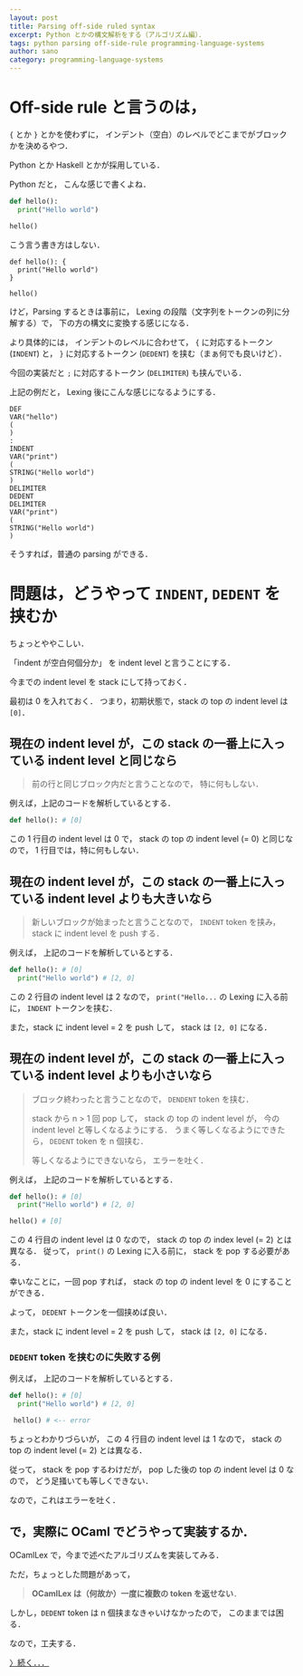 ```yaml
---
layout: post
title: Parsing off-side ruled syntax
excerpt: Python とかの構文解析をする（アルゴリズム編）．
tags: python parsing off-side-rule programming-language-systems
author: sano
category: programming-language-systems
---
```


# Off-side rule と言うのは，

`{` とか `}`
とかを使わずに，
インデント（空白）のレベルでどこまでがブロックかを決めるやつ．

Python とか Haskell とかが採用している．

Python だと，
こんな感じで書くよね．

```python
def hello():
  print("Hello world")

hello()
```

こう言う書き方はしない．

```
def hello(): {
  print("Hello world")
}

hello()
```

けど，Parsing するときは事前に，
Lexing の段階（文字列をトークンの列に分解する）で，
下の方の構文に変換する感じになる．

より具体的には，
インデントのレベルに合わせて，
`{` に対応するトークン (`INDENT`) と，
`}` に対応するトークン (`DEDENT`)
を挟む（まぁ何でも良いけど）．

今回の実装だと `;` に対応するトークン (`DELIMITER`) も挟んでいる．

上記の例だと，
Lexing 後にこんな感じになるようにする．

```
DEF
VAR("hello")
(
)
:
INDENT
VAR("print")
(
STRING("Hello world")
)
DELIMITER
DEDENT
DELIMITER
VAR("print")
(
STRING("Hello world")
)
```

そうすれば，普通の parsing ができる．

# 問題は，どうやって `INDENT`, `DEDENT` を挟むか

ちょっとややこしい．

「indent が空白何個分か」
を indent level と言うことにする．

今までの indent level を stack にして持っておく．

最初は 0 を入れておく．
つまり，初期状態で，stack の top の indent level は `[0]`．

## 現在の indent level が，この stack の一番上に入っている indent level と同じなら

> 前の行と同じブロック内だと言うことなので，
> 特に何もしない．

例えば，上記のコードを解析しているとする．

```python
def hello(): # [0]
```

この 1 行目の indent level は 0 で，
stack の top の indent level (= 0) と同じなので，
1 行目では，特に何もしない．

## 現在の indent level が，この stack の一番上に入っている indent level よりも大きいなら

> 新しいブロックが始まったと言うことなので，
> `INDENT` token を挟み，stack に indent level を push する．

例えば，
上記のコードを解析しているとする．

```python
def hello(): # [0]
  print("Hello world") # [2, 0]
```

この 2 行目の indent level は 2 なので，
`print("Hello...` の Lexing に入る前に，
`INDENT` トークンを挟む．

また，stack に indent level = 2 を push して，
stack は `[2, 0]` になる．

## 現在の indent level が，この stack の一番上に入っている indent level よりも小さいなら

> ブロック終わったと言うことなので，
> `DENDENT` token を挟む．
>
> stack から n > 1 回 pop して，
> stack の top の indent level が，
> 今の indent level と等しくなるようにする．
> うまく等しくなるようにできたら，
> `DEDENT` token を n 個挟む．
>
> 等しくなるようにできないなら，
> エラーを吐く．

例えば，
上記のコードを解析しているとする．

```python
def hello(): # [0]
  print("Hello world") # [2, 0]

hello() # [0]
```

この 4 行目の indent level は 0 なので，
stack の top の index level (= 2) とは異なる．
従って，
`print()` の Lexing に入る前に，
stack を pop する必要がある．

幸いなことに，一回 pop すれば，
stack の top の indent level を 0 にすることができる．

よって，
`DEDENT` トークンを一個挟めば良い．

また，stack に indent level = 2 を push して，
stack は `[2, 0]` になる．

### `DEDENT` token を挟むのに失敗する例

例えば，
上記のコードを解析しているとする．

```python
def hello(): # [0]
  print("Hello world") # [2, 0]

 hello() # <-- error
```

ちょっとわかりづらいが，
この 4 行目の indent level は 1 なので，
stack の top の indent level (= 2) とは異なる．

従って，
stack を pop するわけだが，
pop した後の top の indent level は 0 なので，
どう足掻いても等しくできない．

なので，これはエラーを吐く．

## で，実際に OCaml でどうやって実装するか．

OCamlLex で，今まで述べたアルゴリズムを実装してみる．

ただ，ちょっとした問題があって，

> **OCamlLex は（何故か）一度に複数の token を返せない**．

しかし，`DEDENT` token は n 個挟まなきゃいけなかったので，
このままでは困る．

なので，工夫する．

[〉続く．．．](/blog/programming-language-systems/2022/10/14/parsing-offside-ruled-syntax-with-ocamllex-and-menhir.html)

